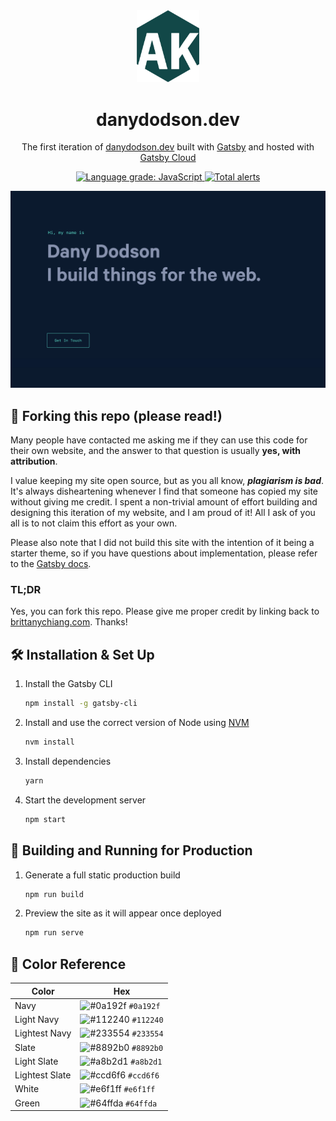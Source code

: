 <div align="center">
  <img alt="Logo" src="https://raw.githubusercontent.com/bchiang7/v4/main/src/images/logo.png" width="100" />
</div>
<h1 align="center">
  danydodson.dev
</h1>
<p align="center">
  The first iteration of <a href="https://danydodson.dev" target="_blank">danydodson.dev</a> built with <a href="https://www.gatsbyjs.org/" target="_blank">Gatsby</a> and hosted with <a href="https://www.gatsbyjs.com/" target="_blank">Gatsby Cloud</a>
</p>
<p align="center">
  <a href="https://lgtm.com/projects/g/danydodson/developer/context:javascript">
    <img alt="Language grade: JavaScript" src="https://img.shields.io/lgtm/grade/javascript/g/danydodson/developer.svg?logo=lgtm&logoWidth=18"/>
  </a>
  <a href="https://lgtm.com/projects/g/danydodson/developer/alerts/">
    <img alt="Total alerts" src="https://img.shields.io/lgtm/alerts/g/danydodson/developer.svg?logo=lgtm&logoWidth=18"/>
  </a>
</p>

![demo](https://raw.githubusercontent.com/danydodson/developer/main/src/images/demo.png)

## 🚨 Forking this repo (please read!)

Many people have contacted me asking me if they can use this code for their own website, and the answer to that question is usually **yes, with attribution**.

I value keeping my site open source, but as you all know, _**plagiarism is bad**_. It's always disheartening whenever I find that someone has copied my site without giving me credit. I spent a non-trivial amount of effort building and designing this iteration of my website, and I am proud of it! All I ask of you all is to not claim this effort as your own.

Please also note that I did not build this site with the intention of it being a starter theme, so if you have questions about implementation, please refer to the [Gatsby docs](https://www.gatsbyjs.org/docs/).

### TL;DR

Yes, you can fork this repo. Please give me proper credit by linking back to [brittanychiang.com](https://brittanychiang.com). Thanks!

## 🛠 Installation & Set Up

1. Install the Gatsby CLI

   ```sh
   npm install -g gatsby-cli
   ```

2. Install and use the correct version of Node using [NVM](https://github.com/nvm-sh/nvm)

   ```sh
   nvm install
   ```

3. Install dependencies

   ```sh
   yarn
   ```

4. Start the development server

   ```sh
   npm start
   ```

## 🚀 Building and Running for Production

1. Generate a full static production build

   ```sh
   npm run build
   ```

1. Preview the site as it will appear once deployed

   ```sh
   npm run serve
   ```

## 🎨 Color Reference

| Color | Hex |
| --- | --- |
| Navy | ![#0a192f](https://via.placeholder.com/10/0a192f?text=+) `#0a192f` |
| Light Navy | ![#112240](https://via.placeholder.com/10/0a192f?text=+) `#112240` |
| Lightest Navy | ![#233554](https://via.placeholder.com/10/303C55?text=+) `#233554` |
| Slate | ![#8892b0](https://via.placeholder.com/10/8892b0?text=+) `#8892b0` |
| Light Slate | ![#a8b2d1](https://via.placeholder.com/10/a8b2d1?text=+) `#a8b2d1` |
| Lightest Slate | ![#ccd6f6](https://via.placeholder.com/10/ccd6f6?text=+) `#ccd6f6` |
| White | ![#e6f1ff](https://via.placeholder.com/10/e6f1ff?text=+) `#e6f1ff` |
| Green | ![#64ffda](https://via.placeholder.com/10/64ffda?text=+) `#64ffda` |
